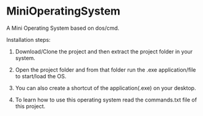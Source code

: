 # MiniOperatingSystem

A Mini Operating System based on dos/cmd.

Installation steps:

1) Download/Clone the project and then extract the project folder in your system.

2) Open the project folder and from that folder run the .exe application/file to start/load the OS.

3) You can also create a shortcut of the application(.exe) on your desktop.

4) To learn how to use this operating system read the commands.txt file of this project.

